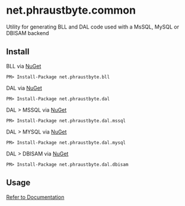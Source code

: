 # net.phraustbyte.common
Utility for generating BLL and DAL code used with a MsSQL, MySQL or DBISAM backend

## Install
BLL via [NuGet](https://www.nuget.org/packages/net.phraustbyte.bll/)
```
PM> Install-Package net.phraustbyte.bll
```

DAL via [NuGet](https://www.nuget.org/packages/net.phraustbyte.dal/)
```
PM> Install-Package net.phraustbyte.dal
```

DAL > MSSQL via [NuGet](https://www.nuget.org/packages/net.phraustbyte.dal.mssql/)
```
PM> Install-Package net.phraustbyte.dal.mssql
```

DAL > MYSQL via [NuGet](https://www.nuget.org/packages/net.phraustbyte.dal.mysql/)
```
PM> Install-Package net.phraustbyte.dal.mysql
```

DAL > DBISAM via [NuGet](https://www.nuget.org/packages/net.phraustbyte.dal.dbisam/)
```
PM> Install-Package net.phraustbyte.dal.dbisam
```

## Usage
[Refer to Documentation](https://phraustbyte.github.io/net.phraustbyte.common/)
